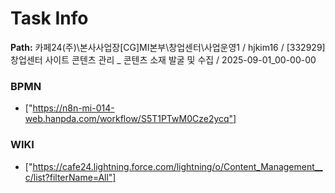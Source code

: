 # Task Info

**Path:** 카페24(주)\본사사업장\[CG]MI본부\창업센터\사업운영1 / hjkim16 / [332929] 창업센터 사이트 콘텐츠 관리 _ 콘텐츠 소재 발굴 및 수집 / 2025-09-01_00-00-00

### BPMN
- ["https://n8n-mi-014-web.hanpda.com/workflow/S5T1PTwM0Cze2ycq"]

### WIKI
- ["https://cafe24.lightning.force.com/lightning/o/Content_Management__c/list?filterName=All"]

